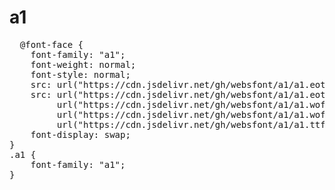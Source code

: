# a1

<pre>
  @font-face {
    font-family: "a1";
    font-weight: normal;
    font-style: normal;
    src: url("https://cdn.jsdelivr.net/gh/websfont/a1/a1.eot");
    src: url("https://cdn.jsdelivr.net/gh/websfont/a1/a1.eot?#iefix") format("embedded-opentype"),
         url("https://cdn.jsdelivr.net/gh/websfont/a1/a1.woff2") format("woff2"),
         url("https://cdn.jsdelivr.net/gh/websfont/a1/a1.woff") format("woff"),
         url("https://cdn.jsdelivr.net/gh/websfont/a1/a1.ttf") format("truetype");
    font-display: swap;
}
.a1 {
    font-family: "a1";
}
</pre>
